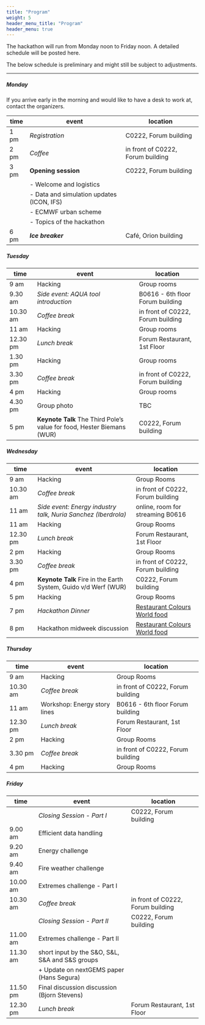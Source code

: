 ```yaml
---
title: "Program"
weight: 5
header_menu_title: "Program"
header_menu: true
---
```

The hackathon will run from Monday noon to Friday noon. A detailed schedule will be posted here. 

The below schedule is preliminary and might still be subject to adjustments.

----

##### Monday

If you arrive early in the morning and would like to have a desk to work at, contact the organizers.

| time | event | location |
| -------- | -------- | -------- |
| 1 pm   | *Registration*     | C0222, Forum building  |
| 2 pm   | *Coffee*     | in front of C0222, Forum building  |
| 3 pm     | **Opening session**  | C0222, Forum building |
| | - Welcome and logistics | |
| | - Data and simulation updates (ICON, IFS) | |
| | - ECMWF urban scheme | | 
| | - Topics of the hackathon | |
| 6 pm     | ***Ice breaker*** | Café, Orion building |

##### Tuesday
| time | event | location |
| -------- | -------- | -------- |
| 9 am     | Hacking     | Group rooms |
| 9.30 am  | *Side event: AQUA tool introduction* |  B0616 - 6th floor Forum building |  
| 10.30 am     | *Coffee break* | in front of C0222, Forum building |
| 11 am     | Hacking | Group rooms |
| 12.30 pm     | *Lunch break* | Forum Restaurant, 1st Floor |
| 1.30 pm     | Hacking  | Group rooms |
| 3.30 pm     | *Coffee break* |  in front of C0222, Forum building |
| 4 pm     | Hacking  | Group rooms |
| 4.30 pm | Group photo | TBC |
| 5 pm     | **Keynote Talk** The Third Pole’s value for food, Hester Biemans (WUR)| 	C0222, Forum building  |

##### Wednesday
| time | event | location |
| -------- | -------- | -------- |
| 9 am    | Hacking     | Group Rooms |
| 10.30 am     | *Coffee break* | in front of C0222, Forum building |
|11 am |*Side event: Energy industry talk, Nuria Sanchez (Iberdrola)* |online, room for streaming B0616|
| 11 am     | Hacking | Group Rooms |
| 12.30 pm     | *Lunch break* | Forum Restaurant, 1st Floor |
| 2 pm     | Hacking  | Group Rooms |
| 3.30 pm     | *Coffee break* | in front of C0222, Forum building |
| 4 pm     | **Keynote Talk** Fire in the Earth System, Guido v/d Werf (WUR)|  	C0222, Forum building |
| 5 pm | Hacking | Group Rooms |
| 7 pm     | *Hackathon Dinner* |  [Restaurant Colours World food](https://www.colorsworldfood.nl/)  |
| 8 pm  | Hackathon midweek discussion | [Restaurant Colours World food](https://www.colorsworldfood.nl/)  |

##### Thursday
| time | event | location |
| -------- | -------- | -------- |
| 9 am     | Hacking | Group Rooms |
| 10.30 am  | *Coffee break* | in front of C0222, Forum building |
| 11 am  | Workshop: Energy story lines  | B0616 - 6th floor Forum building |
| 12.30 pm     | *Lunch break* | Forum Restaurant, 1st Floor |
| 2 pm     | Hacking  | Group Rooms |
| 3.30 pm     | *Coffee break* | in front of C0222, Forum building |
| 4 pm     | Hacking | Group Rooms |

##### Friday
| time | event | location |
| -------- | -------- | -------- |
|  | *Closing Session - Part I* | C0222, Forum building |
|9.00 am |Efficient data handling| |
|9.20 am |Energy challenge| |
|9.40 am |Fire weather challenge||
|10.00 am|Extremes challenge - Part I|| 
|10.30 am| *Coffee break* | in front of C0222, Forum building |
| | *Closing Session - Part II* | C0222, Forum building |
|11.00 am|Extremes challenge - Part II| |
|11.30 am|short input by the S&O, S&L, S&A and S&S groups| |
||+ Update on nextGEMS paper (Hans Segura)||
|11.50 pm|Final discussion discussion (Bjorn Stevens) ||
| 12.30 pm     | *Lunch break* | Forum Restaurant, 1st Floor |
